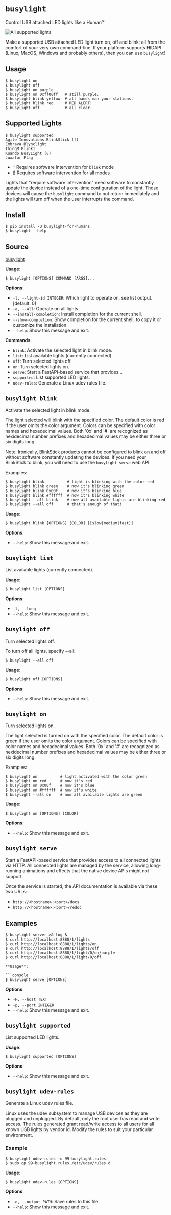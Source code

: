 # `busylight`

Control USB attached LED lights like a Human™

![All supported lights](https://github.com/JnyJny/busylight/raw/master/demo/demo.gif)

Make a supported USB attached LED light turn on, off and blink; all
from the comfort of your very own command-line. If your platform
supports HIDAPI (Linux, MacOS, Windows and probably others), then
you can use `busylight`!

## Usage


```console
$ busylight on
$ busylight off
$ busylight on purple
$ busylight on 0xff00ff   # still purple.
$ busylight blink yellow  # all hands man your stations.
$ busylight blink red     # RED ALERT!
$ busylight off           # all clear.
```

## Supported Lights


```console
$ busylight supported
Agile Innovations BlinkStick (†)
Embrava Blynclight
ThingM Blink1
Kuando BusyLight (§)
Luxafor Flag
```

 
- † Requires software intervention for `blink` mode
- § Requires software intervention for all modes

Lights that "require software intervention" need software to constantly update
the device instead of a one-time configuration of the light. Those devices will
cause the `busylight` command to not return immediately and the lights will
turn off when the user interrupts the command.

## Install


```console
$ pip install -U busylight-for-humans
$ busylight --help
```

## Source


[busylight](https://github.com/JnyJny/busylight.git)

**Usage**:

```console
$ busylight [OPTIONS] COMMAND [ARGS]...
```

**Options**:

* `-l, --light-id INTEGER`: Which light to operate on, see list output.  [default: 0]
* `-a, --all`: Operate on all lights.
* `--install-completion`: Install completion for the current shell.
* `--show-completion`: Show completion for the current shell, to copy it or customize the installation.
* `--help`: Show this message and exit.

**Commands**:

* `blink`: Activate the selected light in blink mode.
* `list`: List available lights (currently connected).
* `off`: Turn selected lights off.
* `on`: Turn selected lights on.
* `serve`: Start a FastAPI-based service that provides...
* `supported`: List supported LED lights.
* `udev-rules`: Generate a Linux udev rules file.

## `busylight blink`

Activate the selected light in blink mode.

The light selected will blink with the specified color. The default color is red
if the user omits the color argument. Colors can be specified with color names and
hexadecimal values. Both '0x' and '#' are recognized as hexidecimal number prefixes
and hexadecimal values may be either three or six digits long.

Note: Ironically, BlinkStick products cannot be configured to blink on and off
      without software constantly updating the devices. If you need your BlinkStick
      to blink, you will need to use the `busylight serve` web API.

Examples:

```console
$ busylight blink          # light is blinking with the color red
$ busylight blink green    # now it's blinking green
$ busylight blink 0x00f    # now it's blinking blue
$ busylight blink #ffffff  # now it's blinking white
$ busylight --all blink    # now all available lights are blinking red
$ busylight --all off      # that's enough of that!
```

**Usage**:

```console
$ busylight blink [OPTIONS] [COLOR] [[slow|medium|fast]]
```

**Options**:

* `--help`: Show this message and exit.

## `busylight list`

List available lights (currently connected).
    

**Usage**:

```console
$ busylight list [OPTIONS]
```

**Options**:

* `-l, --long`
* `--help`: Show this message and exit.

## `busylight off`

Turn selected lights off.

To turn off all lights, specify --all:

```console
$ busylight --all off
```

**Usage**:

```console
$ busylight off [OPTIONS]
```

**Options**:

* `--help`: Show this message and exit.

## `busylight on`

Turn selected lights on.

The light selected is turned on with the specified color. The default color is green
if the user omits the color argument. Colors can be specified with color names and
hexadecimal values. Both '0x' and '#' are recognized as hexidecimal number prefixes
and hexadecimal values may be either three or six digits long. 

Examples:


```console
$ busylight on          # light activated with the color green
$ busylight on red      # now it's red
$ busylight on 0x00f    # now it's blue
$ busylight on #ffffff  # now it's white
$ busylight --all on    # now all available lights are green
```

**Usage**:

```console
$ busylight on [OPTIONS] [COLOR]
```

**Options**:

* `--help`: Show this message and exit.

## `busylight serve`

Start a FastAPI-based service that provides access to
all connected lights via HTTP. All connected lights are managed
by the service, allowing long-running animations and effects that
the native device APIs might not support.

Once the service is started, the API documentation is available
via these two URLs:


- `http://<hostname>:<port>/docs`
- `http://<hostname>:<port>/redoc`

## Examples


```console
$ busylight server >& log &
$ curl http://localhost:8888/1/lights
$ curl http://localhost:8888/1/lights/on
$ curl http://localhost:8888/1/lights/off
$ curl http://localhost:8888/1/light/0/on/purple
$ curl http://localhost:8888/1/light/0/off

**Usage**:

```console
$ busylight serve [OPTIONS]
```

**Options**:

* `-H, --host TEXT`
* `-p, --port INTEGER`
* `--help`: Show this message and exit.

## `busylight supported`

List supported LED lights.
    

**Usage**:

```console
$ busylight supported [OPTIONS]
```

**Options**:

* `--help`: Show this message and exit.

## `busylight udev-rules`

Generate a Linux udev rules file.

Linux uses the udev subsystem to manage USB devices as they are
plugged and unplugged. By default, only the root user has read and
write access. The rules generated grant read/write access to all users
for all known USB lights by vendor id. Modify the rules to suit your
particular environment.

### Example


```console
$ busylight udev-rules -o 99-busylight.rules
$ sudo cp 99-busylight.rules /etc/udev/rules.d
```

**Usage**:

```console
$ busylight udev-rules [OPTIONS]
```

**Options**:

* `-o, --output PATH`: Save rules to this file.
* `--help`: Show this message and exit.

